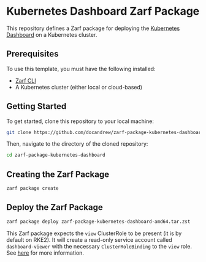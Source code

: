 # Kubernetes Dashboard Zarf Package

This repository defines a Zarf package for deploying the [Kubernetes Dashboard](https://github.com/kubernetes/dashboard) on a Kubernetes cluster.

## Prerequisites

To use this template, you must have the following installed:

- [Zarf CLI](https://github.com/defenseunicorns/zarf)
- A Kubernetes cluster (either local or cloud-based)

## Getting Started

To get started, clone this repository to your local machine:

```bash
git clone https://github.com/docandrew/zarf-package-kubernetes-dashboard.git
```

Then, navigate to the directory of the cloned repository:

```bash
cd zarf-package-kubernetes-dashboard
```

## Creating the Zarf Package

```bash
zarf package create
```

## Deploy the Zarf Package

```bash
zarf package deploy zarf-package-kubernetes-dashboard-amd64.tar.zst
```

This Zarf package expects the `view` ClusterRole to be present (it is by default on RKE2). 
It will create a read-only service account called `dashboard-viewer` with the necessary
`ClusterRoleBinding` to the `view` role. See [here](https://github.com/kubernetes/dashboard/blob/master/docs/user/access-control/creating-sample-user.md) for more information.
